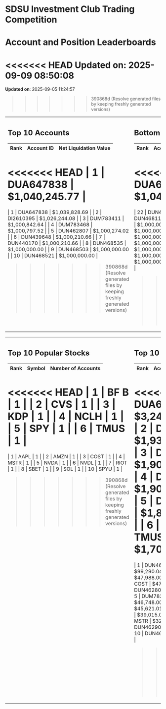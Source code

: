 # SDSU Investment Club Trading Competition 
 # Account and Position Leaderboards

<<<<<<< HEAD
**Updated on**: 2025-09-09 08:50:08
=======
**Updated on**: 2025-09-05 11:24:57
>>>>>>> 390868d (Resolve generated files by keeping freshly generated versions)

<table><tr><td valign="top">

## Top 10 Accounts
| Rank | Account ID | Net Liquidation Value |
|------|------------|-----------------------|
<<<<<<< HEAD
| 1 | DUA647838 | $1,040,245.77 |
=======
| 1 | DUA647838 | $1,039,828.69 |
| 2 | DI2610395 | $1,026,244.08 |
| 3 | DUM783411 | $1,000,842.64 |
| 4 | DUM783468 | $1,000,797.52 |
| 5 | DUN462807 | $1,000,274.02 |
| 6 | DUN439648 | $1,000,210.66 |
| 7 | DUN440170 | $1,000,210.66 |
| 8 | DUN468535 | $1,000,000.00 |
| 9 | DUN468503 | $1,000,000.00 |
| 10 | DUN468521 | $1,000,000.00 |
>>>>>>> 390868d (Resolve generated files by keeping freshly generated versions)

</td><td valign="top">

## Bottom 10 Accounts
| Rank | Account ID | Net Liquidation Value |
|------|------------|-----------------------|
<<<<<<< HEAD
| -8 | DUA647838 | $1,040,245.77 |
=======
| 22 | DUN468471 | $1,000,000.00 |
| 23 | DUN468115 | $1,000,000.00 |
| 24 | DUN463408 | $1,000,000.00 |
| 25 | DUN462894 | $1,000,000.00 |
| 26 | DUN462742 | $1,000,000.00 |
| 27 | DUN462559 | $1,000,000.00 |
| 28 | DUN462496 | $1,000,000.00 |
| 29 | DUN462462 | $1,000,000.00 |
| 30 | DUN469440 | $1,000,000.00 |
| 31 | DUN462902 | $996,458.04 |
>>>>>>> 390868d (Resolve generated files by keeping freshly generated versions)

</td></tr></table>

<table><tr><td valign="top">

## Top 10 Popular Stocks
| Rank | Symbol | Number of Accounts |
|------|--------|--------------------|
<<<<<<< HEAD
| 1 | BF B | 1 |
| 2 | CVS | 1 |
| 3 | KDP | 1 |
| 4 | NCLH | 1 |
| 5 | SPY | 1 |
| 6 | TMUS | 1 |
=======
| 1 | AAPL | 1 |
| 2 | AMZN | 1 |
| 3 | COST | 1 |
| 4 | MSTR | 1 |
| 5 | NVDA | 1 |
| 6 | NVDL | 1 |
| 7 | RIOT | 1 |
| 8 | SBET | 1 |
| 9 | SOL | 1 |
| 10 | SPYU | 1 |
>>>>>>> 390868d (Resolve generated files by keeping freshly generated versions)

</td><td valign="top">

## Top 10 Individual Positions
| Rank | Account ID | Symbol | Cost | Total Value |
|------|------------|--------|-----------|-------------|
<<<<<<< HEAD
| 1 | DUA647838 | SPY | $3,241.98 | $3,241.98 |
| 2 | DUA647838 | CVS | $1,932.31 | $1,932.31 |
| 3 | DUA647838 | BF B | $1,905.40 | $1,905.40 |
| 4 | DUA647838 | KDP | $1,904.02 | $1,904.02 |
| 5 | DUA647838 | NCLH | $1,887.50 | $1,887.50 |
| 6 | DUA647838 | TMUS | $1,700.74 | $1,700.74 |
=======
| 1 | DUN462902 | SPYU | $99,290.04 | $99,290.04 |
| 2 | DUN462807 | AAPL | $47,988.00 | $47,988.00 |
| 3 | DUM783468 | COST | $47,948.50 | $47,948.50 |
| 4 | DUN462807 | TNXP | $47,025.05 | $47,025.05 |
| 5 | DUM783468 | AMZN | $46,748.00 | $46,748.00 |
| 6 | DUM783468 | NVDL | $45,621.01 | $45,621.01 |
| 7 | DUN462807 | RIOT | $39,015.07 | $39,015.07 |
| 8 | DUN462807 | MSTR | $32,451.00 | $32,451.00 |
| 9 | DUN462902 | SBET | $23,002.53 | $23,002.53 |
| 10 | DUN462807 | SOL | $21,420.54 | $21,420.54 |
>>>>>>> 390868d (Resolve generated files by keeping freshly generated versions)

</td></tr></table>
